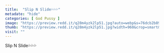 ```yaml
---
title:  "Slip N Slide💦💦💦"
metadate: "hide"
categories: [ God Pussy ]
image: "https://preview.redd.it/q28m4yzk2lp51.jpg?auto=webp&s=76dcb2b8987fc478c953f3e1089058f903bca673"
thumb: "https://preview.redd.it/q28m4yzk2lp51.jpg?width=960&crop=smart&auto=webp&s=ab73a1c12f426638f01cda8c749a5d517eb45833"
visit: ""
---
```

Slip N Slide💦💦💦
